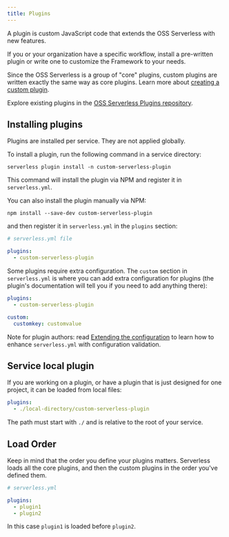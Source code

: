 ```yaml
---
title: Plugins
---
```


A plugin is custom JavaScript code that extends the OSS Serverless with new features.

If you or your organization have a specific workflow, install a pre-written plugin or write one to customize the Framework to your needs.

Since the OSS Serverless is a group of "core" plugins, custom plugins are written exactly the same way as core plugins. Learn more about [creating a custom plugin](creating-plugins.md).

Explore existing plugins in the [OSS Serverless Plugins repository](https://www.serverless.com/plugins).

## Installing plugins

Plugins are installed per service. They are not applied globally.

To install a plugin, run the following command in a service directory:

```
serverless plugin install -n custom-serverless-plugin
```

This command will install the plugin via NPM and register it in `serverless.yml`.

You can also install the plugin manually via NPM:

```
npm install --save-dev custom-serverless-plugin
```

and then register it in `serverless.yml` in the `plugins` section:

```yml
# serverless.yml file

plugins:
  - custom-serverless-plugin
```

Some plugins require extra configuration. The `custom` section in `serverless.yml` is where you can add extra configuration for plugins (the plugin's documentation will tell you if you need to add anything there):

```yml
plugins:
  - custom-serverless-plugin

custom:
  customkey: customvalue
```

Note for plugin authors: read [Extending the configuration](custom-configuration.md) to learn how to enhance `serverless.yml` with configuration validation.

## Service local plugin

If you are working on a plugin, or have a plugin that is just designed for one project, it can be loaded from local files:

```yml
plugins:
  - ./local-directory/custom-serverless-plugin
```

The path must start with `./` and is relative to the root of your service.

## Load Order

Keep in mind that the order you define your plugins matters. Serverless loads all the core plugins, and then the custom plugins in the order you've defined them.

```yml
# serverless.yml

plugins:
  - plugin1
  - plugin2
```

In this case `plugin1` is loaded before `plugin2`.
